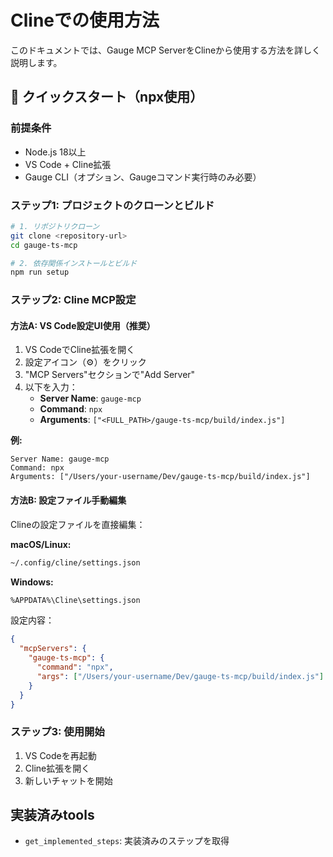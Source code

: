 # Clineでの使用方法

このドキュメントでは、Gauge MCP ServerをClineから使用する方法を詳しく説明します。

## 🚀 クイックスタート（npx使用）

### 前提条件

- Node.js 18以上
- VS Code + Cline拡張
- Gauge CLI（オプション、Gaugeコマンド実行時のみ必要）

### ステップ1: プロジェクトのクローンとビルド

```bash
# 1. リポジトリクローン
git clone <repository-url>
cd gauge-ts-mcp

# 2. 依存関係インストールとビルド
npm run setup
```

### ステップ2: Cline MCP設定

#### 方法A: VS Code設定UI使用（推奨）

1. VS CodeでCline拡張を開く
2. 設定アイコン（⚙️）をクリック
3. "MCP Servers"セクションで"Add Server"
4. 以下を入力：
   - **Server Name**: `gauge-mcp`
   - **Command**: `npx`
   - **Arguments**: `["<FULL_PATH>/gauge-ts-mcp/build/index.js"]`

**例:**
```
Server Name: gauge-mcp
Command: npx
Arguments: ["/Users/your-username/Dev/gauge-ts-mcp/build/index.js"]
```

#### 方法B: 設定ファイル手動編集

Clineの設定ファイルを直接編集：

**macOS/Linux:**
```bash
~/.config/cline/settings.json
```

**Windows:**
```bash
%APPDATA%\Cline\settings.json
```

設定内容：
```json
{
  "mcpServers": {
    "gauge-ts-mcp": {
      "command": "npx",
      "args": ["/Users/your-username/Dev/gauge-ts-mcp/build/index.js"]
    }
  }
}
```

### ステップ3: 使用開始

1. VS Codeを再起動
2. Cline拡張を開く
3. 新しいチャットを開始

## 実装済みtools
- `get_implemented_steps`: 実装済みのステップを取得


